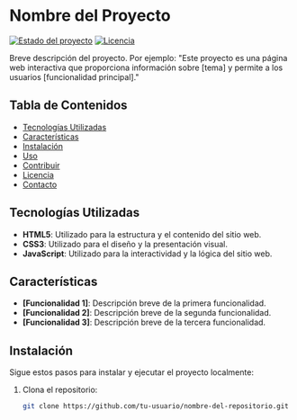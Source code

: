# Nombre del Proyecto

[![Estado del proyecto](https://img.shields.io/badge/estado-en%20desarrollo-brightgreen)](https://github.com/tu-usuario/nombre-del-repositorio)
[![Licencia](https://img.shields.io/badge/licencia-MIT-blue.svg)](https://github.com/tu-usuario/nombre-del-repositorio/blob/main/LICENSE)

Breve descripción del proyecto. Por ejemplo: "Este proyecto es una página web interactiva que proporciona información sobre [tema] y permite a los usuarios [funcionalidad principal]."

## Tabla de Contenidos

- [Tecnologías Utilizadas](#tecnologías-utilizadas)
- [Características](#características)
- [Instalación](#instalación)
- [Uso](#uso)
- [Contribuir](#contribuir)
- [Licencia](#licencia)
- [Contacto](#contacto)

## Tecnologías Utilizadas

- **HTML5**: Utilizado para la estructura y el contenido del sitio web.
- **CSS3**: Utilizado para el diseño y la presentación visual.
- **JavaScript**: Utilizado para la interactividad y la lógica del sitio web.

## Características

- **[Funcionalidad 1]**: Descripción breve de la primera funcionalidad.
- **[Funcionalidad 2]**: Descripción breve de la segunda funcionalidad.
- **[Funcionalidad 3]**: Descripción breve de la tercera funcionalidad.

## Instalación

Sigue estos pasos para instalar y ejecutar el proyecto localmente:

1. Clona el repositorio:
   ```sh
   git clone https://github.com/tu-usuario/nombre-del-repositorio.git
